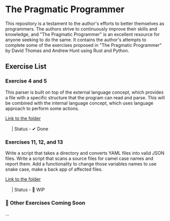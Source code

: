 # The Pragmatic Programmer

This repository is a testament to the author's efforts to better themselves as programmers. The authors strive to continuously improve their skills and knowledge, and "The Pragmatic Programmer" is an excellent resource for anyone seeking to do the same. It contains the author's attempts to complete some of the exercises proposed in "The Pragmatic Programmer" by David Thomas and Andrew Hunt using Rust and Python.

## Exercise List

### Exercise 4 and 5

This parser is built on top of the external language concept, which provides a file with a specific structure that the program can read and parse. This will be combined with the internal language concept, which uses language approach to perform some actions.

[Link to the folder](https://github.com/jdavellanedag/pragmatic-programmer/tree/main/basic_command_parser)

<img src="https://cdn.jsdelivr.net/gh/devicons/devicon/icons/rust/rust-plain.svg" height="16" width="16"/> | Status - ✔ Done

### Exercises 11, 12, and 13

Write a script that takes a directory and converts YAML files into valid JSON files.
Write a script that scans a source files for camel case names and report them.
Add a functionality to change those variables names to use snake case, make a back app of affected files.

[Link to the folder](https://github.com/jdavellanedag/pragmatic-programmer/tree/main/text_manipulation)

<img src="https://cdn.jsdelivr.net/gh/devicons/devicon/icons/python/python-original.svg" height="16" width="16"/> | Status - 🚧 WIP

### 🚧 Other Exercises Coming Soon

…
